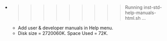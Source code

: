 * >>>>>>>>> Running inst-std-help-manuals-html.sh ...
  * Add user & developer manuals in Help menu.
  * Disk size = 2720060K. Space Used = 72K.
